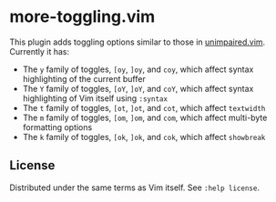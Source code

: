 # more-toggling.vim

This plugin adds toggling options similar to those in [unimpaired.vim][un].
Currently it has:

  * The `y` family of toggles, `[oy`, `]oy`, and `coy`, which affect syntax
    highlighting of the current buffer
  * The `Y` family of toggles, `[oY`, `]oY`, and `coY`, which affect syntax
    highlighting of Vim itself using `:syntax`
  * The `t` family of toggles, `[ot`, `]ot`, and `cot`, which affect
    `textwidth`
  * The `m` family of toggles, `[om`, `]om`, and `com`, which affect multi-byte
    formatting options
  * The `k` family of toggles, `[ok`, `]ok`, and `cok`, which affect
    `showbreak`

## License

Distributed under the same terms as Vim itself. See `:help license`.

[un]: https://github.com/tpope/vim-unimpaired
